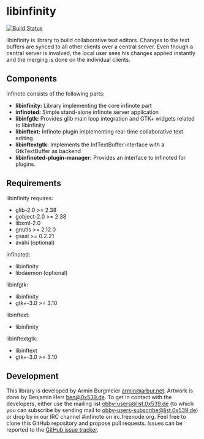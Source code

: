 # libinfinity

[![Build Status](https://travis-ci.org/gobby/libinfinity.svg?branch=master)](https://travis-ci.org/gobby/libinfinity)

libinfinity is library to build collaborative text editors. Changes to
the text buffers are synced to all other clients over a central server.
Even though a central server is involved, the local user sees his
changes applied instantly and the merging is done on the individual
clients.

## Components

infinote consists of the following parts:

- **libinfinity:**
  Library implementing the core infinote part
- **infinoted:**
  Simple stand-alone infinote server application
- **libinfgtk:**
  Provides glib main loop integration and GTK+ widgets related to libinfinity
- **libinftext:**
  Infinote plugin implementing real-time collaborative text editing
- **libinftextgtk:**
  Implements the InfTextBuffer interface with a GtkTextBuffer as backend
- **libinfinoted-plugin-manager:**
  Provides an interface to infinoted for plugins.

## Requirements

libinfinity requires:

- glib-2.0 >= 2.38
- gobject-2.0 >= 2.38
- libxml-2.0
- gnutls >= 2.12.0
- gsasl >= 0.2.21
- avahi (optional)

infinoted:

- libinfinity
- libdaemon (optional)

libinfgtk:

- libinfinity
- gtk+-3.0 >= 3.10

libinftext:

- libinfinity

libinftextgtk:

- libinftext
- gtk+-3.0 >= 3.10

## Development

This library is developed by Armin Burgmeier <armin@arbur.net>. Artwork is
done by Benjamin Herr <ben@0x539.de>. To get in contact with the developers,
either use the mailing list obby-users@list.0x539.de (to which you can
subscribe by sending mail to obby-users-subscribe@list.0x539.de) or drop by
in our IRC channel #infinote on irc.freenode.org. Feel free to clone
this GitHub repository and propose pull requests. Issues can be reported
to the [GitHub issue tracker](https://github.com/gobby/libinfinity/issues).
